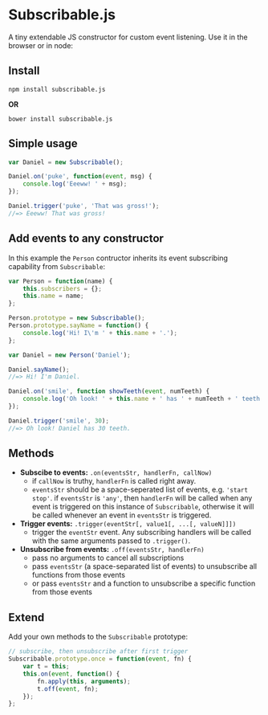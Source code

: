 Subscribable.js
===============

A tiny extendable JS constructor for custom event listening. Use it in the browser or in node:

## Install

```
npm install subscribable.js
```
**OR**
```
bower install subscribable.js
```


## Simple usage

```js
var Daniel = new Subscribable();

Daniel.on('puke', function(event, msg) {
	console.log('Eeeww! ' + msg);
});

Daniel.trigger('puke', 'That was gross!');
//=> Eeeww! That was gross!
```

## Add events to any constructor

In this example the `Person` contructor inherits its event subscribing capability from `Subscribable`:

```js
var Person = function(name) {
	this.subscribers = {};
	this.name = name;
};

Person.prototype = new Subscribable();
Person.prototype.sayName = function() {
	console.log('Hi! I\'m ' + this.name + '.');
};

var Daniel = new Person('Daniel');

Daniel.sayName();
//=> Hi! I'm Daniel.

Daniel.on('smile', function showTeeth(event, numTeeth) {
	console.log('Oh look! ' + this.name + ' has ' + numTeeth + ' teeth.');
});

Daniel.trigger('smile', 30);
//=> Oh look! Daniel has 30 teeth.
```

## Methods

 - **Subscibe to events:** `.on(eventsStr, handlerFn, callNow)`
   - if `callNow` is truthy, `handlerFn` is called right away.
   - `eventsStr` should be a space-seperated list of events, e.g. `'start stop'`. if `eventsStr` is `'any'`, then `handlerFn` will be called when any event is triggered on this instance of `Subscribable`, otherwise it will be called whenever an event in `eventsStr` is triggered.
 - **Trigger events:** `.trigger(eventStr[, value1[, ...[, valueN]]])`
   - trigger the `eventStr` event. Any subscribing handlers will be called with the same arguments passed to `.trigger()`.
 - **Unsubscribe from events:** `.off(eventsStr, handlerFn)`
   - pass no arguments to cancel all subscriptions
   - pass `eventsStr` (a space-separated list of events) to unsubscribe all functions from those events
   - or pass `eventsStr` and a function to unsubscribe a specific function from those events


## Extend

Add your own methods to the `Subscribable` prototype:

```js
// subscribe, then unsubscribe after first trigger
Subscribable.prototype.once = function(event, fn) {
	var t = this;
	this.on(event, function() {
		fn.apply(this, arguments);
		t.off(event, fn);
	});
};
```
